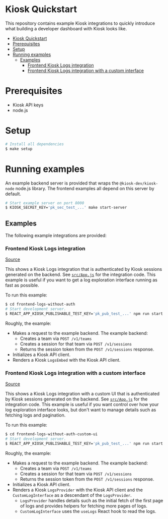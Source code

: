Kiosk Quickstart
================
This repository contains example Kiosk integrations to quickly introduce what
building a developer dashboard with Kiosk looks like.

   * [Kiosk Quickstart](#kiosk-quickstart)
   * [Prerequisites](#prerequisites)
   * [Setup](#setup)
   * [Running examples](#running-examples)
      * [Examples](#examples)
         * [Frontend Kiosk Logs integration](#frontend-kiosk-logs-integration)
         * [Frontend Kiosk Logs integration with a custom interface](#frontend-kiosk-logs-integration-with-a-custom-interface)

# Prerequisites
- Kiosk API keys
- node.js

# Setup
```sh
# Install all dependencies
$ make setup
```

# Running examples
An example backend server is provided that wraps the `@kiosk-dev/kiosk-node`
node.js library. The frontend examples all depend on this server by default.
```sh
# Start example server on port 8000
$ KIOSK_SECRET_KEY='pk_sec_test_...' make start-server
```

## Examples
The following example integrations are provided:

### Frontend Kiosk Logs integration
[Source](frontend-logs-without-auth)

This shows a Kiosk Logs integration that is authenticated by Kiosk sessions
generated on the backend. See
[`src/App.js`](frontend-logs-without-auth/src/App.js) for the integration code.
This example is useful if you want to get a log exploration interface running
as fast as possible.

To run this example:
```sh
$ cd frontend-logs-without-auth
# Start development server.
$ REACT_APP_KIOSK_PUBLISHABLE_TEST_KEY='pk_pub_test_...' npm run start
```

Roughly, the example:
- Makes a request to the example backend. The example backend:
  - Creates a team via `POST /v1/teams`
  - Creates a session for that team via `POST /v1/sessions`
  - Returns the session token from the `POST /v1/sessions` response.
- Initializes a Kiosk API client.
- Renders a Kiosk `LogsEmbed` with the Kiosk API client.

### Frontend Kiosk Logs integration with a custom interface
[Source](frontend-logs-without-auth-custom-ui)

This shows a Kiosk Logs integration with a custom UI that is authenticated by
Kiosk sessions generated on the backend. See
[`src/App.js`](frontend-logs-without-auth-custom-ui/src/App.js) for the
integration code. This example is useful if you want control over how your log
exploration interface looks, but don't want to manage details such as fetching
logs and pagination.

To run this example:
```sh
$ cd frontend-logs-without-auth-custom-ui
# Start development server.
$ REACT_APP_KIOSK_PUBLISHABLE_TEST_KEY='pk_pub_test_...' npm run start
```

Roughly, the example:
- Makes a request to the example backend. The example backend:
  - Creates a team via `POST /v1/teams`
  - Creates a session for that team via `POST /v1/sessions`
  - Returns the session token from the `POST /v1/sessions` response.
- Initializes a Kiosk API client.
- Renders a Kiosk `LogsProvider` with the Kiosk API client and the
  `CustomLogInterface` as a descendant of the `LogsProvider`.
  - `LogsProvider` handles details such as the initial fetch of the first page
    of logs and provides helpers for fetching more pages of logs.
  - `CustomLogInterface` uses the `useLogs` React hook to read the logs.

